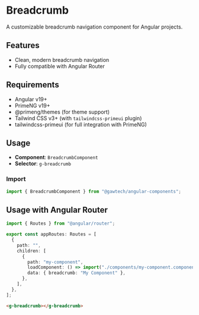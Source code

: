 # Breadcrumb

A customizable breadcrumb navigation component for Angular projects.

## Features

- Clean, modern breadcrumb navigation
- Fully compatible with Angular Router

## Requirements

- Angular v19+
- PrimeNG v19+
- @primeng/themes (for theme support)
- Tailwind CSS v3+ (with `tailwindcss-primeui` plugin)
- tailwindcss-primeui (for full integration with PrimeNG)

## Usage

- **Component**: `BreadcrumbComponent`
- **Selector**: `g-breadcrumb`

### Import

```typescript
import { BreadcrumbComponent } from "@gawtech/angular-components";
```

## Usage with Angular Router

```typescript
import { Routes } from "@angular/router";

export const appRoutes: Routes = [
  {
    path: "",
    children: [
      {
        path: "my-component",
        loadComponent: () => import("./components/my-component.component").then((c) => c.myComponent),
        data: { breadcrumb: "My Component" },
      },
    ],
  },
];
```

```html
<g-breadcrumb></g-breadcrumb>
```

